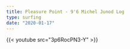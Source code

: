 ```yaml
---
title: Pleasure Point - 9'6 Michel Junod Log
type: surfing
date: "2020-01-17"
---
```

{{< youtube src="3p6RocPN3-Y" >}}

